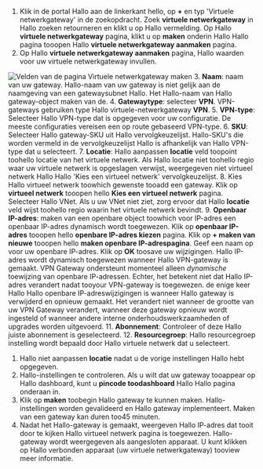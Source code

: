 1. Klik in de portal Hallo aan de linkerkant hello, op  **+**  en typ 'Virtuele netwerkgateway' in de zoekopdracht. Zoek **virtuele netwerkgateway** in Hallo zoeken retourneren en klikt u op Hallo vermelding. Op Hallo **virtuele netwerkgateway** pagina, klikt u op **maken** onderin Hallo Hallo pagina tooopen Hallo **virtuele netwerkgateway aanmaken** pagina.
2. Op Hallo **virtuele netwerkgateway aanmaken** pagina, Hallo waarden voor uw virtuele netwerkgateway invullen.

  ![Velden van de pagina Virtuele netwerkgateway maken](./media/vpn-gateway-add-gw-rm-portal-include/gw.png "Velden van de pagina Virtuele netwerkgateway maken")
3. **Naam**: naam van uw gateway. Hallo-naam van uw gateway is niet gelijk aan de naamgeving van een gatewaysubnet Hallo. Het Hallo-naam van Hallo gateway-object maken van de.
4. **Gatewaytype**: selecteer **VPN**. VPN-gateways gebruiken type Hallo virtuele-netwerkgateway **VPN**.
5. **VPN-type**: Selecteer Hallo VPN-type dat is opgegeven voor uw configuratie. De meeste configuraties vereisen een op route gebaseerd VPN-type.
6. **SKU**: Selecteer Hallo gateway-SKU uit Hallo vervolgkeuzelijst. Hallo-SKU's die worden vermeld in de vervolgkeuzelijst Hallo is afhankelijk van Hallo VPN-type dat u selecteert.
7. **Locatie**: Hallo aanpassen **locatie** veld toopoint toohello locatie van het virtuele netwerk. Als Hallo locatie niet toohello regio waar uw virtuele netwerk is opgeslagen verwijst, weergegeven niet virtueel netwerk Hallo Hallo 'Kies een virtueel netwerk' vervolgkeuzelijst.
8. Kies Hallo virtueel netwerk toowhich gewenste tooadd een gateway. Klik op **virtueel netwerk** tooopen hello **Kies een virtueel netwerk** pagina. Selecteer Hallo VNet. Als u uw VNet niet ziet, zorg ervoor dat Hallo **locatie** veld wijst toohello regio waarin het virtuele netwerk bevindt.
9. **Openbaar IP-adres**: maken van een openbare object toowhich voor IP-adres een openbaar IP-adres dynamisch wordt toegewezen. Klik op **openbaar IP-adres** tooopen hello **openbare IP-adres kiezen** pagina. Klik op **+ maken van nieuwe** tooopen hello **maken openbare IP-adrespagina**. Geef een naam op voor uw openbare IP-adres. Klik op **OK** toosave uw wijzigingen. Hallo IP-adres wordt dynamisch toegewezen wanneer Hallo VPN-gateway is gemaakt. VPN Gateway ondersteunt momenteel alleen *dynamische* toewijzing van openbare IP-adressen. Echter, het betekent niet dat Hallo IP-adres verandert nadat tooyour VPN-gateway is toegewezen. de enige keer Hallo Hallo openbare IP-adreswijzigingen is wanneer Hallo gateway is verwijderd en opnieuw gemaakt. Het verandert niet wanneer de grootte van uw VPN Gateway verandert, wanneer deze gateway opnieuw wordt ingesteld of wanneer andere interne onderhoudswerkzaamheden of upgrades worden uitgevoerd.
11. **Abonnement**: Controleer of deze Hallo juiste abonnement is geselecteerd.
12. **Resourcegroep**: Hallo resourcegroep instelling wordt bepaald door Hallo virtuele netwerk dat u selecteert.
1. Hallo niet aanpassen **locatie** nadat u de vorige instellingen Hallo hebt opgegeven.
2. Hallo-instellingen te controleren. Als u wilt dat uw gateway tooappear op Hallo dashboard, kunt u **pincode toodashboard** Hallo Hallo pagina onderaan in.
3. Klik op **maken** toobegin Hallo gateway te kunnen maken. Hallo-instellingen worden gevalideerd en Hallo gateway implementeert. Maken van een gateway kan duren too45 minuten.
4. Nadat het Hallo-gateway is gemaakt, weergeven Hallo IP-adres dat tooit door te kijken Hallo virtueel netwerk pagina is toegewezen. Hallo-gateway wordt weergegeven als aangesloten apparaat. U kunt klikken op Hallo verbonden apparaat (uw virtuele netwerkgateway) tooview meer informatie.
